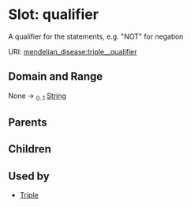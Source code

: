 
# Slot: qualifier


A qualifier for the statements, e.g. "NOT" for negation

URI: [mendelian_disease:triple__qualifier](http://w3id.org/ontogpt/mendelian_disease/triple__qualifier)


## Domain and Range

None &#8594;  <sub>0..1</sub> [String](types/String.md)

## Parents


## Children


## Used by

 * [Triple](Triple.md)
